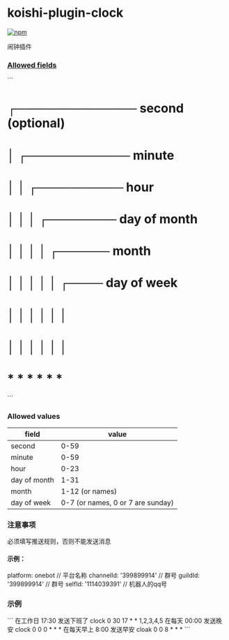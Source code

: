 # koishi-plugin-clock

[![npm](https://img.shields.io/npm/v/koishi-plugin-clock?style=flat-square)](https://www.npmjs.com/package/koishi-plugin-clock)

闹钟插件


### [Allowed fields](https://github.com/node-cron/node-cron)

\`\`\`
 # ┌────────────── second (optional)
 # │ ┌──────────── minute
 # │ │ ┌────────── hour
 # │ │ │ ┌──────── day of month
 # │ │ │ │ ┌────── month
 # │ │ │ │ │ ┌──── day of week
 # │ │ │ │ │ │
 # │ │ │ │ │ │
 # * * * * * *
\`\`\`

### Allowed values

|     field    |        value        |
|--------------|---------------------|
|    second    |         0-59        |
|    minute    |         0-59        |
|     hour     |         0-23        |
| day of month |         1-31        |
|     month    |     1-12 (or names) |
|  day of week |     0-7 (or names, 0 or 7 are sunday)  |

### 注意事项
必须填写推送规则，否则不能发送消息
#### 示例：
platform: onebot       // 平台名称
channelId: '399899914' // 群号
guildId: '399899914' // 群号
selfId: '1114039391' // 机器人的qq号

### 示例
\`\`\`
在工作日 17:30 发送下班了
clock 0 30 17 * * 1,2,3,4,5
在每天 00:00 发送晚安
clock 0 0 0 * * *
在每天早上 8:00 发送早安
cloak 0 0 8 * * * 
\`\`\`